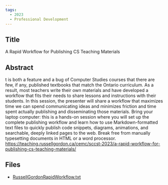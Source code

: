 ```yaml
---
tags:
  - 2023
  - Professional Development
---
```

    
## Title

A Rapid Workflow for Publishing CS Teaching Materials

## Abstract

t is both a feature and a bug of Computer Studies courses that there are few, if any, published textbooks that match the Ontario curriculum. As a result, most teachers write their own materials and have developed a workflow that fits their needs to share lessons and instructions with their students. In this session, the presenter will share a workflow that maximizes time we can spend communicating ideas and minimizes friction and time spent actually publishing and disseminating those materials. Bring your laptop computer: this is a hands-on session where you will set up the complete publishing workflow and learn how to use Markdown-formatted text files to quickly publish code snippets, diagrams, animations, and searchable, deeply linked pages to the web. Break free from manually typesetting documents in HTML or a word processor.
https://teaching.russellgordon.ca/cemc/sccst-2023/a-rapid-workflow-for-publishing-cs-teaching-materials/

## Files

- [RussellGordonRapidWorkflow.txt](resources/2023/Russell_Gordon/RussellGordonRapidWorkflow.txt)

